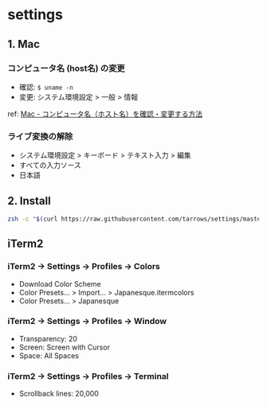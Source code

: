 # settings

## 1. Mac

### コンピュータ名 (host名) の変更

- 確認: `$ uname -n`
- 変更: システム環境設定 > 一般 > 情報

ref: [Mac - コンピュータ名（ホスト名）を確認・変更する方法](https://pc-karuma.net/mac-computer-name/)

### ライブ変換の解除
- システム環境設定 > キーボード > テキスト入力 > 編集
- すべての入力ソース 
- 日本語

## 2. Install

```bash
zsh -c "$(curl https://raw.githubusercontent.com/tarrows/settings/master/install.sh)"
```

## iTerm2

### iTerm2 → Settings → Profiles → Colors
- Download Color Scheme
- Color Presets… > Import... > Japanesque.itermcolors
- Color Presets… > Japanesque

### iTerm2 → Settings → Profiles → Window
- Transparency: 20
- Screen: Screen with Cursor
- Space: All Spaces

### iTerm2 → Settings → Profiles → Terminal
- Scrollback lines: 20,000
